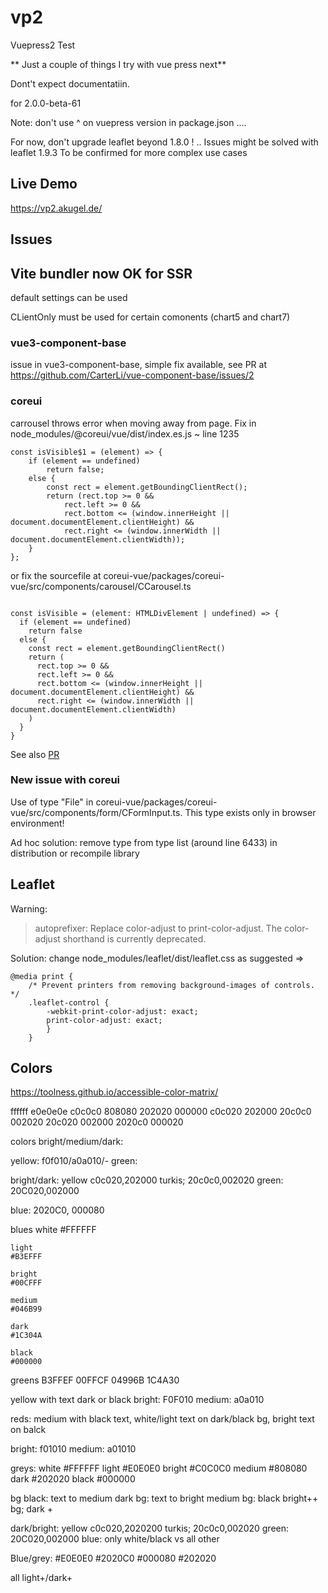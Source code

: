 # vp2
Vuepress2 Test

**
Just a couple of things I try with vue press next**

Dont't expect documentatiin. 

for 2.0.0-beta-61

Note: don't use ^ on vuepress version in package.json ....

For now, don't upgrade leaflet beyond 1.8.0 !
.. Issues might be solved with leaflet 1.9.3
To be confirmed for more complex use cases


## Live Demo
https://vp2.akugel.de/


## Issues

## Vite bundler now OK for SSR

default settings can be used

CLientOnly must be used for certain comonents (chart5 and chart7)


### vue3-component-base

issue in vue3-component-base, simple fix available, see PR at
https://github.com/CarterLi/vue-component-base/issues/2


### coreui
carrousel throws error when moving away from page.
Fix in node_modules/@coreui/vue/dist/index.es.js ~ line 1235

```
const isVisible$1 = (element) => {
    if (element == undefined)
        return false;
    else {
        const rect = element.getBoundingClientRect();
        return (rect.top >= 0 &&
            rect.left >= 0 &&
            rect.bottom <= (window.innerHeight || document.documentElement.clientHeight) &&
            rect.right <= (window.innerWidth || document.documentElement.clientWidth));
    }
};
```

or fix the sourcefile at coreui-vue/packages/coreui-vue/src/components/carousel/CCarousel.ts

```

const isVisible = (element: HTMLDivElement | undefined) => {
  if (element == undefined) 
    return false
  else {
    const rect = element.getBoundingClientRect()
    return (
      rect.top >= 0 &&
      rect.left >= 0 &&
      rect.bottom <= (window.innerHeight || document.documentElement.clientHeight) &&
      rect.right <= (window.innerWidth || document.documentElement.clientWidth)
    )
  }
}
```

See also [PR](https://github.com/coreui/coreui-vue/issues/206)


### New issue with coreui
Use of type "File" in coreui-vue/packages/coreui-vue/src/components/form/CFormInput.ts. This type exists only in browser environment! 

Ad hoc solution: remove type from type list (around line 6433) in distribution or recompile library




## Leaflet
Warning: 
> autoprefixer: Replace color-adjust to print-color-adjust. The color-adjust shorthand is currently deprecated.

Solution: change node_modules/leaflet/dist/leaflet.css as suggested =>

```
@media print {
	/* Prevent printers from removing background-images of controls. */
	.leaflet-control {
		-webkit-print-color-adjust: exact;
		print-color-adjust: exact;
		}
	}
```

## Colors

https://toolness.github.io/accessible-color-matrix/


ffffff e0e0e0e c0c0c0 808080 202020 000000
               c0c020        202000
               20c0c0        002020
               20c020        002000
               2020c0        000020





colors bright/medium/dark:

yellow: f0f010/a0a010/-
green: 

bright/dark:
yellow c0c020,202000
turkis; 20c0c0,002020
green: 20C020,002000

blue: 2020C0, 000080


blues
    white
    #FFFFFF

    light
    #B3EFFF

    bright
    #00CFFF

    medium
    #046B99

    dark
    #1C304A

    black
    #000000


greens
B3FFEF
00FFCF
04996B
1C4A30


yellow with text dark or black
bright: F0F010
medium: a0a010

reds:  medium with black text, white/light text on dark/black bg, bright text on balck
 
bright: f01010
medium: a01010


greys:
    white
    #FFFFFF
    light
    #E0E0E0
    bright
    #C0C0C0
    medium
    #808080
    dark
    #202020
    black
    #000000

bg black: text to medium
dark bg: text to bright
medium bg: black
bright++ bg; dark +

dark/bright:
yellow c0c020,2020200
turkis; 20c0c0,002020
green: 20C020,002000
blue: only white/black vs all other

Blue/grey:
    #E0E0E0
    #2020C0
    #000080
    #202020

all light+/dark+


